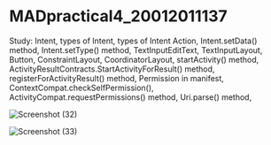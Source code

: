 # MADpractical4_20012011137

Study: Intent, types of Intent, types of Intent Action, Intent.setData() method, Intent.setType() method, TextInputEditText, TextInputLayout, Button, ConstraintLayout, 
CoordinatorLayout, startActivity() method, ActivityResultContracts.StartActivityForResult() method, registerForActivityResult() method, Permission in manifest, 
ContextCompat.checkSelfPermission(), ActivityCompat.requestPermissions() method, Uri.parse() method, 

![Screenshot (32)](https://user-images.githubusercontent.com/110656617/189538449-2e79c4e0-49e0-42cc-95e5-4f92efb98ce1.png)

![Screenshot (33)](https://user-images.githubusercontent.com/110656617/189538456-9b8cb1f1-a359-4f09-b174-97f56cc74a51.png)

